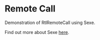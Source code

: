 # Remote Call

Demonstration of RtlRemoteCall using Sexe.

Find out more about Sexe [here](https://medium.com/@nihal.kenkre/sexe-small-exe-e2f8b9acc805).